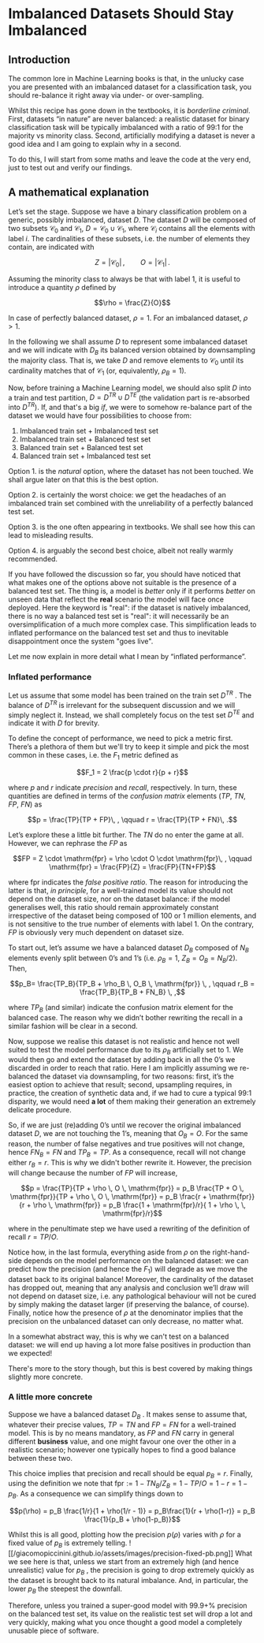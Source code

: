 # Imbalanced Datasets Should Stay Imbalanced

## Introduction

The common lore in Machine Learning books is that, in the unlucky case you are presented with an imbalanced dataset for a classification task, you should re-balance it right away via under- or over-sampling. 

Whilst this recipe has gone down in the textbooks, it is *borderline criminal*. First, datasets “in nature” are never balanced: a realistic dataset for binary classification task will be typically imbalanced with a ratio of 99:1 for the majority vs minority class. Second, artificially modifying a dataset is never a good idea and I am going to explain why in a second. 

To do this, I will start from some maths and leave the code at the very end, just to test out and verify our findings. 

## A mathematical explanation

Let’s set the stage. Suppose we have a binary classification problem on a generic, possibly imbalanced, dataset $D$. The dataset $D$ will be composed of two subsets $\mathcal{C}_0$ and $\mathcal{C}_1$, $D = \mathcal{C}_0 \cup \mathcal{C}_1$, where $\mathcal{C}_i$ contains all the elements with label $i$. The cardinalities of these subsets, i.e. the number of elements they contain, are indicated with
```math
Z = |\mathcal{C}_0|\, , \qquad O = |\mathcal{C}_1| \, . 
```

Assuming the minority class to always be that with label 1, it is useful to introduce a quantity $\rho$ defined by
```math
\rho = \frac{Z}{O}
```
In case of perfectly balanced dataset, $\rho=1$. For an imbalanced dataset, $\rho > 1$. 

In the following we shall assume $D$ to represent some imbalanced dataset and we will indicate with $D_B$ its balanced version obtained by downsampling the majority class. That is, we take $D$ and remove elements to $\mathcal{C}_0$ until its cardinality matches that of $\mathcal{C}_1$ (or, equivalently, $\rho_B = 1$). 

Now, before training a Machine Learning model, we should also split $D$ into a train and test partition, $D = D^{TR} \cup D^{TE}$ (the validation part is re-absorbed into $D^{TR}$). If, and that's a big *if*, we were to somehow re-balance part of the dataset we would have four possibilities to choose from:
1. Imbalanced train set + Imbalanced test set
2. Imbalanced train set + Balanced test set
3. Balanced train set + Balanced test set
4. Balanced train set + Imbalanced test set

Option 1. is the *natural* option,  where the dataset has not been touched. We shall argue later on that this is the best option. 

Option 2. is certainly the worst choice: we get the headaches of an imbalanced train set combined with the unreliability of a perfectly balanced test set. 

Option 3. is the one often appearing in textbooks. We shall see how this can lead to misleading results. 

Option 4. is arguably the second best choice, albeit not really warmly recommended. 

If you have followed the discussion so far, you should have noticed that what makes one of the options above not suitable is the presence of a balanced test set. The thing is, a model is *better* only if it performs *better* on unseen data that reflect the **real** scenario the model will face once deployed. Here the keyword is "real": if the dataset is natively imbalanced, there is no way a balanced test set is "real": it will necessarily be an oversimplification of a much more complex case. This simplification leads to inflated performance on the balanced test set and thus to inevitable disappointment once the system "goes live". 

 Let me now explain in more detail what I mean by “inflated performance”. 
 
### Inflated performance

Let us assume that some model has been trained on the train set $D^{TR}$ . The balance of $D^{TR}$ is irrelevant for the subsequent discussion and we will simply neglect it. Instead, we shall completely focus on the test set $D^{TE}$ and indicate it with $D$ for brevity.  

To define the concept of performance, we need to pick a metric first. There’s a plethora of them but we'll try to keep it simple and pick the most common in these cases, i.e. the $F_1$ metric defined as
```math
F_1 = 2 \frac{p \cdot r}{p + r}
```

where $p$ and $r$ indicate *precision* and *recall*, respectively. In turn, these quantities are defined in terms of the *confusion matrix* elements ($TP$, $TN$, $FP$, $FN$) as
```math
p = \frac{TP}{TP + FP}\, , \qquad r = \frac{TP}{TP + FN}\, .
```

Let’s explore these a little bit further. The $TN$ do no enter the game at all. However, we can rephrase the $FP$ as 
```math
FP = Z \cdot \mathrm{fpr} = \rho \cdot O \cdot \mathrm{fpr}\, , \qquad \mathrm{fpr} = \frac{FP}{Z} = \frac{FP}{TN+FP}
```
where $\mathrm{fpr}$ indicates the *false positive ratio*. The reason for introducing the latter is that, *in principle*, for a well-trained model its value should not depend on the dataset size, nor on the dataset balance: if the model generalises well, this ratio should remain approximately constant irrespective of the dataset being composed of 100 or 1 million elements, and is not sensitive to the true number of elements with label 1. On the contrary, $FP$ is obviously very much dependent on dataset size. 

To start out, let’s assume we have a balanced dataset $D_B$ composed of $N_B$ elements evenly split between 0’s and 1’s (i.e. $\rho_B = 1$, $Z_B = O_B = N_B/2$).  Then,
```math
p_B= \frac{TP_B}{TP_B + \rho_B \, O_B \, \mathrm{fpr}} \, , \qquad r_B = \frac{TP_B}{TP_B + FN_B} \, ,
```
where $TP_B$ (and similar) indicate the confusion matrix element for the balanced case. The reason why we didn’t bother rewriting the recall in a similar fashion will be clear in a second. 

Now, suppose we realise this dataset is not realistic and hence not well suited to test the model performance due to its $\rho_B$ artificially set to 1. We would then go and extend the dataset by adding back in all the 0’s we discarded in order to reach that ratio. Here I am implicitly assuming we re-balanced the dataset via downsampling, for two reasons: first, it’s the easiest option to achieve that result; second, upsampling requires, in practice, the creation of synthetic data and, if we had to cure a typical 99:1 disparity, we would need **a lot** of them making their generation an extremely delicate procedure.

So, if we are just (re)adding 0’s until we recover the original imbalanced dataset $D$, we are not touching the 1’s, meaning that $O_B = O$. For the same reason, the number of false negatives and true positives will not change, hence $FN_B = FN$ and $TP_B = TP$. As a consequence, recall will not change either $r_B = r$. This is why we didn't bother rewrite it. However, the precision will change because the number of $FP$ will increase, 
```math
p = \frac{TP}{TP + \rho \, O \, \mathrm{fpr}} = p_B \frac{TP + O \, \mathrm{fpr}}{TP + \rho \, O \, \mathrm{fpr}} = p_B \frac{r + \mathrm{fpr}}{r + \rho \, \mathrm{fpr}} = p_B \frac{1 + \mathrm{fpr}/r}{ 1 + \rho \, \, \mathrm{fpr}/r}
``` 
where in the penultimate step we have used a rewriting of the definition of recall $r = TP/O$. 

Notice how, in the last formula, everything aside from $\rho$ on the right-hand-side depends on the model performance on the balanced dataset: we can predict how the precision (and hence the $F_1$) will degrade as we move the dataset back to its original balance! Moreover, the cardinality of the dataset has dropped out, meaning that any analysis and conclusion we’ll draw will not depend on dataset size, i.e. any pathological behaviour will not be cured by simply making the dataset larger (if preserving the balance, of course). Finally, notice how the presence of $\rho$ at the denominator implies that the precision on the unbalanced dataset can only decrease, no matter what. 

In a somewhat abstract way, this is why we can't test on a balanced dataset: we will end up having a lot more false positives in production than we expected! 

There's more to the story though, but this is best covered by making things slightly more concrete. 

### A little more concrete

Suppose we have a balanced dataset $D_B$ . It makes sense to assume that, whatever their precise values, $TP = TN$ and $FP = FN$ for a well-trained model. This is by no means mandatory, as $FP$ and $FN$ carry in general different **business** value, and one might favour one over the other in a realistic scenario; however one typically hopes to find a good balance between these two. 

This choice implies that precision and recall should be equal $p_B = r$. Finally, using the definition we note that $\mathrm{fpr}:=1 -TN_B/Z_B = 1-TP/O = 1-r=1-p_B$. As a consequence we can simplify things down to 
```math
p(\rho) = p_B \frac{1/r}{1 + \rho(1/r - 1)} = p_B\frac{1}{r + \rho(1-r)} = p_B \frac{1}{p_B + \rho(1-p_B)}
```
Whilst this is all good, plotting how the precision $p(\rho)$ varies with $\rho$ for a fixed value of $p_B$ is extremely telling. 
![[/giacomopiccinini.github.io/assets/images/precision-fixed-pb.png]]
What we see here is that, unless we start from an extremely high (and hence unrealistic) value for $p_B$ , the precision is going to drop extremely quickly as the dataset is brought back to its natural imbalance. And, in particular, the lower $p_B$ the steepest the downfall. 

Therefore, unless you trained a super-good model with 99.9+% precision on the balanced test set, its value on the realistic test set will drop a lot and very quickly, making what you once thought a good model a completely unusable piece of software.

